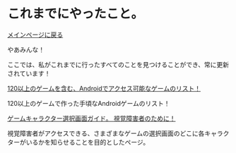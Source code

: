 ﻿# これまでにやったこと。


[メインページに戻る](index.ja)


やあみんな！


ここでは、私がこれまでに行ったすべてのことを見つけることができ、常に更新されています！


[120以上のゲームを含む、Androidでアクセス可能なゲームのリスト！](https://play.google.com/store/apps/details?id=com.eternal.legend&pli=1)


120以上のゲームで作った手頃なAndroidゲームのリスト！


[ゲームキャラクター選択画面ガイド。 視覚障害者のために！](guia-de-telas)


視覚障害者がアクセスできる、さまざまなゲームの選択画面のどこに各キャラクターがいるかを知らせることを目的としたページ。